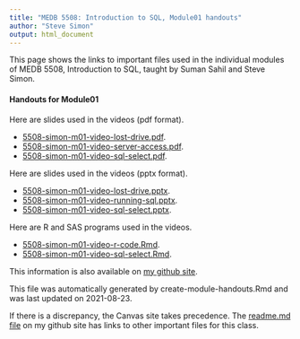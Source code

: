 ```yaml
---
title: "MEDB 5508: Introduction to SQL, Module01 handouts"
author: "Steve Simon"
output: html_document
---
```


<!--This file was first created on 2021-08-23.-->

This page shows the links to important files used in the individual modules of MEDB 5508, Introduction to SQL, taught by Suman Sahil and Steve Simon. 

#### Handouts for Module01

<!--resources-slides-1-->


Here are slides used in the videos (pdf format).

+ [5508-simon-m01-video-lost-drive.pdf][m01-video-lost-drive.pdf].
+ [5508-simon-m01-video-server-access.pdf][m01-video-server-access.pdf].
+ [5508-simon-m01-video-sql-select.pdf][m01-video-sql-select.pdf].

Here are slides used in the videos (pptx format).

+ [5508-simon-m01-video-lost-drive.pptx][m01-video-lost-drive.pptx].
+ [5508-simon-m01-video-running-sql.pptx][m01-video-running-sql.pptx].
+ [5508-simon-m01-video-sql-select.pptx][m01-video-sql-select.pptx].

Here are R and SAS programs used in the videos.

+ [5508-simon-m01-video-r-code.Rmd][m01-video-r-code.Rmd].
+ [5508-simon-m01-video-sql-select.Rmd][m01-video-sql-select.Rmd].

This information is also available on [my github site][thisf].

This file was automatically generated by create-module-handouts.Rmd and was last updated on 2021-08-23.

If there is a discrepancy, the Canvas site takes precedence. The [readme.md file][mygit] on my github site has links to other important files for this class.

<!---my git--->
[thisf]: https://github.com/pmean/introduction-to-sql/blob/master/modules/5508-01-handouts.md
[mygit]: https://github.com/pmean/introduction-to-sql/blob/master/README.md



<!---pdf_v--->
[m01-video-lost-drive.pdf]: https://github.com/pmean/introduction-to-sql/blob/master/results/5508-simon-m01-video-lost-drive.pdf
[m01-video-server-access.pdf]: https://github.com/pmean/introduction-to-sql/blob/master/results/5508-simon-m01-video-server-access.pdf
[m01-video-sql-select.pdf]: https://github.com/pmean/introduction-to-sql/blob/master/results/5508-simon-m01-video-sql-select.pdf

<!---ppt_v--->
[m01-video-lost-drive.pptx]: https://github.com/pmean/introduction-to-sql/blob/master/results/5508-simon-m01-video-lost-drive.pptx
[m01-video-running-sql.pptx]: https://github.com/pmean/introduction-to-sql/blob/master/results/5508-simon-m01-video-running-sql.pptx
[m01-video-sql-select.pptx]: https://github.com/pmean/introduction-to-sql/blob/master/results/5508-simon-m01-video-sql-select.pptx

<!---vlist--->
[m01-video-r-code.Rmd]: https://github.com/pmean/introduction-to-sql/blob/master/src/5508-simon-m01-video-r-code.Rmd
[m01-video-sas-code.sas]: https://github.com/pmean/introduction-to-sql/blob/master/src/5508-simon-m01-video-sas-code.sas
[m01-video-sql-select.Rmd]: https://github.com/pmean/introduction-to-sql/blob/master/src/5508-simon-m01-video-sql-select.Rmd


